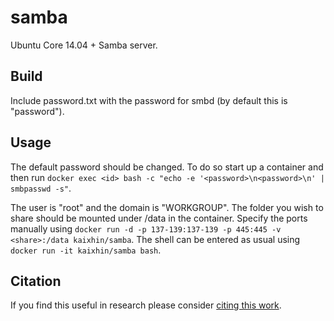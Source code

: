 samba
=====
Ubuntu Core 14.04 + Samba server.

Build
-----
Include password.txt with the password for smbd (by default this is "password").

Usage
-----
The default password should be changed. To do so start up a container and then run `docker exec <id> bash -c "echo -e '<password>\n<password>\n' | smbpasswd -s"`.

The user is "root" and the domain is "WORKGROUP". The folder you wish to share should be mounted under /data in the container.
Specify the ports manually using `docker run -d -p 137-139:137-139 -p 445:445 -v <share>:/data kaixhin/samba`.
The shell can be entered as usual using `docker run -it kaixhin/samba bash`.

Citation
--------
If you find this useful in research please consider [citing this work](https://github.com/Kaixhin/dockerfiles/blob/master/CITATION.md).
